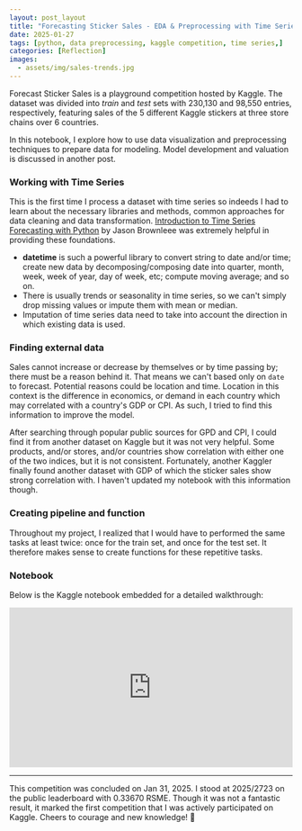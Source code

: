 ```yaml
---
layout: post_layout
title: "Forecasting Sticker Sales - EDA & Preprocessing with Time Series"
date: 2025-01-27
tags: [python, data preprocessing, kaggle competition, time series,]
categories: [Reflection]
images:
  - assets/img/sales-trends.jpg
---
```


Forecast Sticker Sales is a playground competition hosted by Kaggle. The dataset was divided into *train* and *test* sets with 230,130 and 98,550 entries, respectively, featuring sales of the 5 different Kaggle stickers at three store chains over 6 countries.

In this notebook, I explore how to use data visualization and preprocessing techniques to prepare data for modeling. Model development and valuation is discussed in another post. 

### Working with Time Series

This is the first time I process a dataset with time series so indeeds I had to learn about the necessary libraries and methods, common approaches for data cleaning and data transformation. [Introduction to Time Series Forecasting with Python](https://www.google.com/books/edition/Introduction_to_Time_Series_Forecasting/-AiqDwAAQBAJ?hl=en) by Jason Brownleee was extremely helpful in providing these foundations. 

- **datetime** is such a powerful library to convert string to date and/or time; create new data by decomposing/composing date into quarter, month, week, week of year, day of week, etc; compute moving average; and so on.
- There is usually trends or seasonality in time series, so we can't simply drop missing values or impute them with mean or median.
- Imputation of time series data need to take into account the direction in which existing data is used.

### Finding external data

Sales cannot increase or decrease by themselves or by time passing by; there must be a reason behind it. That means we can't based only on `date` to forecast. Potential reasons could be location and time. Location in this context is the difference in economics, or demand in each country which may correlated with a country's GDP or CPI. As such, I tried to find this information to improve the model. 

After searching through popular public sources for GPD and CPI, I could find it from another dataset on Kaggle but it was not very helpful. Some products, and/or stores, and/or countries show correlation with either one of the two indices, but it is not consistent. Fortunately, another Kaggler finally found another dataset with GDP of which the sticker sales show strong correlation with. I haven't updated my notebook with this information though.

### Creating pipeline and function

Throughout my project, I realized that I would have to performed the same tasks at least twice: once for the train set, and once for the test set. It therefore makes sense to create functions for these repetitive tasks. 

### Notebook

Below is the Kaggle notebook embedded for a detailed walkthrough:

<div class="responsive-iframe">
  <iframe 
    src="https://nbviewer.org/github/Hoale2908/kaggle_forecasting_sticker_sales/blob/main/forecasting-sticker-sales-eda-preprocessing.ipynb"
    frameborder="0" 
    allowfullscreen>
  </iframe>
</div>

<style>
  .responsive-iframe {
    width: 100%;
    height: 0;
    padding-bottom: 56.25%; /* 16:9 Aspect Ratio */
    position: relative;
  }
  .responsive-iframe iframe {
    position: absolute;
    top: 0;
    left: 0;
    width: 100%;
    height: 100%;
  }
</style>

___
This competition was concluded on Jan 31, 2025. I stood at 2025/2723 on the public leaderboard with 0.33670 RSME. Though it was not a fantastic result, it marked the first competition that I was actively participated on Kaggle. Cheers to courage and new knowledge! 🍻